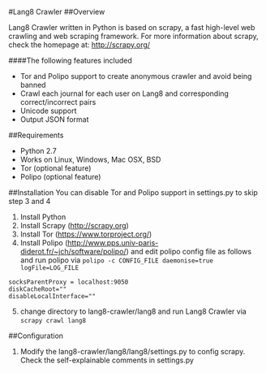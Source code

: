 #Lang8 Crawler
##Overview

Lang8 Crawler written in Python is based on scrapy, a fast high-level web crawling and web scraping framework. For more information about scrapy, check the homepage at: http://scrapy.org/

####The following features included
* Tor and Polipo support to create anonymous crawler and avoid being banned
* Crawl each journal for each user on Lang8 and corresponding correct/incorrect pairs
* Unicode support
* Output JSON format

##Requirements
* Python 2.7
* Works on Linux, Windows, Mac OSX, BSD
* Tor (optional feature)
* Polipo (optional feature)

##Installation
You can disable Tor and Polipo support in settings.py to skip step 3 and 4

1. Install Python
2. Install Scrapy (http://scrapy.org)
3. Install Tor (https://www.torproject.org/)
4. Install Polipo (http://www.pps.univ-paris-diderot.fr/~jch/software/polipo/) and edit polipo config file as follows and run polipo via ```polipo -c CONFIG_FILE daemonise=true logFile=LOG_FILE```
```
socksParentProxy = localhost:9050
diskCacheRoot=""
disableLocalInterface=""
```
5. change directory to lang8-crawler/lang8 and run Lang8 Crawler via ```scrapy crawl lang8```

##Configuration
1. Modify the lang8-crawler/lang8/lang8/settings.py to config scrapy. Check the self-explainable comments in settings.py 
